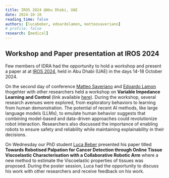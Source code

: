```yaml
---
title: IROS 2024 @Abu Dhabi, UAE
date: 2024-10-18
reading_time: false
authors: [lucabeber, edoardolamon, matteosaveriano]
# profile: false
research: [medical]
---
```


## Workshop and Paper presentation at IROS 2024
Few members of IDRA had the opportunity to hold a workshop and present a paper at at [IROS 2024](https://iros2024-abudhabi.org/), held in Abu Dhabi (UAE) in the days 14-18 October 2024.

<!--more-->

On the second day of conference [Matteo Saveriano](/author/matteo-saveriano/) and [Edoardo Lamon](/author/edoardo-lamon/) thogehter with other researchers held a workshop on **Variable Impedance Learning and Control** (link available [here](https://sites.google.com/view/vilc-workshop-iros24/)). During the workshop, several research avenues were explored, from exploratory behaviors to learning from human demonstration. The potential of recent AI methods, like large language models (LLMs), to emulate human behavior suggests that combining model-based and data-driven approaches could revolutionize robot interaction. Researchers also discussed the importance of enabling robots to ensure safety and reliability while maintaining explainability in their decisions. 

On Wednesday our PhD student [Luca Beber](/author/luca-beber/) presented his paper titled **Towards Robotised Palpation for Cancer Detection through Online Tissue Viscoelastic Characterisation with a Collaborative Robotic Arm** where a new method to estimate the Viscoelastic properties of tissues was proposed. During the poster session, Luca had the opportunity to discuss his work with other researchers and receive feedback on his work. 